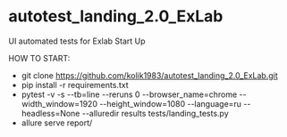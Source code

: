 # autotest_landing_2.0_ExLab
UI automated tests for Exlab Start Up

HOW TO START:

- git clone https://github.com/kolik1983/autotest_landing_2.0_ExLab.git
- pip install -r requirements.txt
- pytest -v -s  --tb=line --reruns 0  --browser_name=chrome --width_window=1920 --height_window=1080 --language=ru --headless=None --alluredir results tests/landing_tests.py
- allure serve report/
